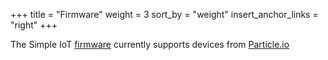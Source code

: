 +++
title = "Firmware"
weight = 3
sort_by = "weight"
insert_anchor_links = "right"
+++

The Simple IoT [firmware](https://github.com/simpleiot/firmware) currently
supports devices from [Particle.io](https://www.particle.io/)
